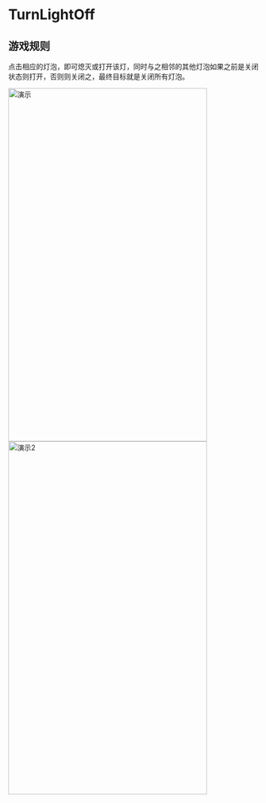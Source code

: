 # TurnLightOff
## 游戏规则
点击相应的灯泡，即可熄灭或打开该灯，同时与之相邻的其他灯泡如果之前是关闭状态则打开，否则则关闭之，最终目标就是关闭所有灯泡。

<img src="https://github.com/guichun68/TurnLightOff/blob/master/app/img/aa.png" width = "400" height = "710" alt="演示" align=center />
<img src="https://github.com/guichun68/TurnLightOff/blob/master/app/img/bb.jpg" width = "400" height = "710" alt="演示2" align=center />
